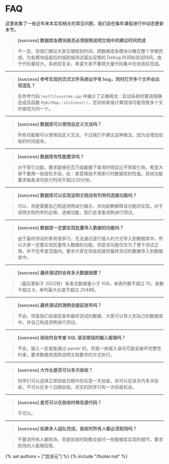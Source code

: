 # FAQ

这里收集了一些近年来本实验相关的常见问题，我们会在每年课程进行中动态更新本节。

> **[success] 数据库各模块是否必须按照说明文档中的建议时间完成**

> 不一定。但我们建议大家合理规划时间，把数据库各模块分散在整个学期完成，为各模块组装后的端到端测试留出足够的 Debug 时间和测试时间。由于代码量较大，系统较复杂，希望大家不要把大量代码集中在验收前完成。

---------------------------------
> **[success] 参考实现的页式文件系统似乎有 bug，同时打开多个文件会出现混乱？**

> 在参考代码 `testfilesystem.cpp` 中展示了正确用法：启动系统时要调用静态成员函数 `MyBitMap::initConst()`，否则哈希值计算错误可能导致多个文件被视为同一个。

---------------------------------
> **[success] 数据库可以使用自定义文法吗？**

> 所有功能都可以使用自定义文法。不过我们不建议这种做法，因为会增加验收的时间成本。

---------------------------------
> **[success] 数据库有性能要求吗？**

> 对于索引功能，要求能够在百万级数据下查询时明显比不用索引快。希望大家不要用一些投机手段，如：故意降低不用索引时数据库的性能。其他功能要求每条语句执行时间不超过30分钟。

---------------------------------
> **[success] 数据库可以实现说明文档没有列举的选做功能吗？**

> 可以，但是需要自己构造测例进行展示，并向助教解释该功能的实现。对于说明文档列举的必做、选做功能，我们会准备测例进行测试。

---------------------------------
> **[success] 数据库一定要实现批量导入数据的功能吗？**

> 由于最终测试的表有很多行，无法通过逐行插入的方式导入到数据库中，所以大家一定要实现批量导入数据的功能。但是该功能仅仅为了便于测试之用，并不在考查范围内。要求大家在验收前就将最终测试的数据导入到数据库中。

---------------------------------
> **[success] 最终测试时会有多大数据规模？**

> （最后更新于 2022秋）各表总数据量小于 1GB，单表列数不超过 10，表数不超过 8，单列最大长度不超过 2048B。

---------------------------------
> **[success] 最终测试的测例会提前发布吗？**

> 不会。但是我们会提前发布最终测试的数据，大家可以导入到自己的数据库中，并自己构造测例进行测试。

---------------------------------
> **[success] 验收时会考查 SQL 语法错误的输入报错吗？**

> 不会，输入一定是能通过 parser 的。但是一些输入语句可能会破坏完整性约束，要求数据库按照说明文档要求的方式执行。

---------------------------------
> **[success] 大作业是否可以多次验收？**

> 同学们可以选择正常验收日期中的任意一天验收，并可以在该天内多次验收，不可以在多个日期验收。迟交的同学只有一次验收机会。

---------------------------------
> **[success] 是否可以在验收时修改源代码？**

> 不可以。

---------------------------------
> **[success] 如果多人组队完成，验收时所有人都必须到场吗？**

> 不要求所有人都到场，但是验收时助教会提问一些数据库实现的细节，要求到场的人能够回答。

{% set authors = ["饶淙元"] %}
{% include "/footer.md" %}